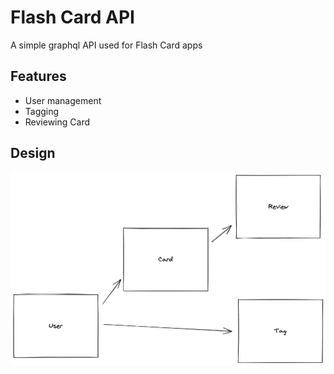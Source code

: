 # Flash Card API

A simple graphql API used for Flash Card apps

## Features

* User management
* Tagging
* Reviewing Card

## Design


![](design/design.png)